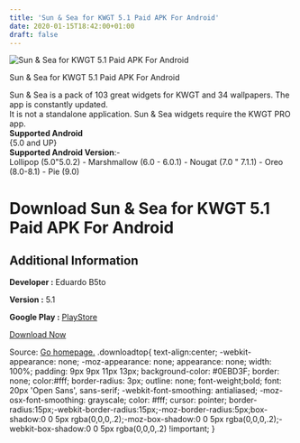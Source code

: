 ```yaml
---
title: 'Sun & Sea for KWGT 5.1 Paid APK For Android'
date: 2020-01-15T18:42:00+01:00
draft: false
---
```


![Sun & Sea for KWGT 5.1 Paid APK For Android](https://i1.wp.com/apkhome.net/wp-content/uploads/2020/01/Sun-Sea-for-KWGT-5.1-Paid.png "Sun & Sea for KWGT 5.1 Paid APK For Android")

  

Sun & Sea for KWGT 5.1 Paid APK For Android

Sun & Sea is a pack of 103 great widgets for KWGT and 34 wallpapers. The app is constantly updated.  
It is not a standalone application. Sun & Sea widgets require the KWGT PRO app.  
**Supported Android**  
{5.0 and UP}  
**Supported Android Version**:-  
Lollipop (5.0"5.0.2) - Marshmallow (6.0 - 6.0.1) - Nougat (7.0 " 7.1.1) - Oreo (8.0-8.1) - Pie (9.0)

Download Sun & Sea for KWGT 5.1 Paid APK For Android
====================================================

Additional Information
----------------------

**Developer :** Eduardo B5to

**Version :** 5.1

**Google Play :** [PlayStore](https://play.google.com/store/apps/details?id=sunseaforkwgt.kustom.pack)

  

[Download Now](https://store4app.co/post/sun-amp-sea-for-kwgt-5-1-paid-apk-for-android_1579110109)

  
Source: [Go homepage.](https://store4app.co/post/sun-amp-sea-for-kwgt-5-1-paid-apk-for-android_1579110109) .downloadtop{ text-align:center; -webkit-appearance: none; -moz-appearance: none; appearance: none; width: 100%; padding: 9px 9px 11px 13px; background-color: #0EBD3F; border: none; color:#fff; border-radius: 3px; outline: none; font-weight;bold; font: 20px 'Open Sans', sans-serif; -webkit-font-smoothing: antialiased; -moz-osx-font-smoothing: grayscale; color: #fff; cursor: pointer; border-radius:15px;-webkit-border-radius:15px;-moz-border-radius:5px;box-shadow:0 0 5px rgba(0,0,0,.2);-moz-box-shadow:0 0 5px rgba(0,0,0,.2);-webkit-box-shadow:0 0 5px rgba(0,0,0,.2) !important; }